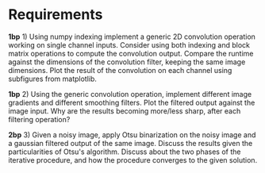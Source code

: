 # Requirements

**1bp** 1) Using numpy indexing implement a generic 2D convolution operation working on single channel inputs. Consider using both indexing and block matrix operations to compute the convolution output. Compare the runtime against the dimensions of the convolution filter, keeping the same image dimensions. Plot the result of the convolution on each channel using subfigures from matplotlib.

**1bp** 2) Using the generic convolution operation, implement different image gradients and different smoothing filters. Plot the filtered output against the image input. Why are the results becoming more/less sharp, after each filtering operation?

**2bp** 3) Given a noisy image, apply Otsu binarization on the noisy image and a gaussian filtered output of the same image. Discuss the results given the particularities of Otsu's algorithm. Discuss about the two phases of the iterative procedure, and how the procedure converges to the given solution.
